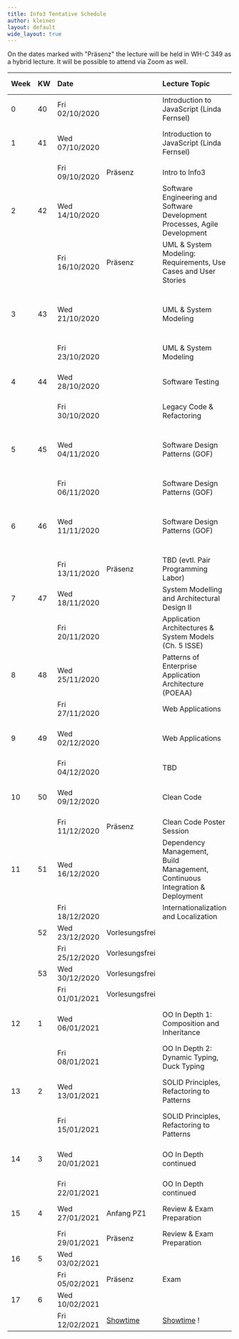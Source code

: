 ```yaml
---
title: Info3 Tentative Schedule
author: kleinen
layout: default
wide_layout: true
---
```


On the dates marked with "Präsenz" the lecture will be held in WH-C 349 as a hybrid lecture. It will be possible to attend via Zoom as well.



| Week | KW | Date           |                                                | Lecture Topic                                                                | Lab (Thursdays)                                                                   |
|:-----|:---|:---------------|:-----------------------------------------------|:-----------------------------------------------------------------------------|:----------------------------------------------------------------------------------|
| 0    | 40 | Fri 02/10/2020 |                                                | Introduction to JavaScript (Linda Fernsel)                                   |                                                                                   |
| 1    | 41 | Wed 07/10/2020 |                                                | Introduction to JavaScript (Linda Fernsel)                                   | [1 - Installation, Git and Javascript](../labs/lab-01-startup)                    |
|      |    | Fri 09/10/2020 | Präsenz                                        | Intro to Info3                                                               |                                                                                   |
| 2    | 42 | Wed 14/10/2020 |                                                | Software Engineering and Software Development Processes, Agile Development   | [1 - Installation, Git and Javascript](../labs/lab-01-startup)                    |
|      |    | Fri 16/10/2020 | Präsenz                                        | UML & System Modeling: Requirements, Use Cases and User Stories              |                                                                                   |
| 3    | 43 | Wed 21/10/2020 |                                                | UML & System Modeling                                                        | [2 - Use Cases and Class Diagrams](../labs/lab-02-usecases-class) (Barne Kleinen) |
|      |    | Fri 23/10/2020 |                                                | UML & System Modeling                                                        |                                                                                   |
| 4    | 44 | Wed 28/10/2020 |                                                | Software Testing                                                             | [2 - Use Cases and Class Diagrams](../labs/lab-02-usecases-class)                 |
|      |    | Fri 30/10/2020 |                                                | Legacy Code & Refactoring                                                    |                                                                                   |
| 5    | 45 | Wed 04/11/2020 |                                                | Software Design Patterns (GOF)                                               | [3 - Sequence Diagrams and State Machine Diagrams](../labs/lab-03-sequence-state) |
|      |    | Fri 06/11/2020 |                                                | Software Design Patterns (GOF)                                               |                                                                                   |
| 6    | 46 | Wed 11/11/2020 |                                                | Software Design Patterns (GOF)                                               | [3 - Sequence Diagrams and State Machine Diagrams](../labs/lab-03-sequence-state) |
|      |    | Fri 13/11/2020 | Präsenz                                        | TBD (evtl. Pair Programming Labor)                                           |                                                                                   |
| 7    | 47 | Wed 18/11/2020 |                                                | System Modelling and Architectural Design II                                 | [4 - Testing](../labs/lab-04-testing)                                             |
|      |    | Fri 20/11/2020 |                                                | Application Architectures &  System Models (Ch. 5 ISSE)                      |                                                                                   |
| 8    | 48 | Wed 25/11/2020 |                                                | Patterns of Enterprise Application Architecture (POEAA)                      | [4 - Testing](../labs/lab-04-testing)                                             |
|      |    | Fri 27/11/2020 |                                                | Web Applications                                                             |                                                                                   |
| 9    | 49 | Wed 02/12/2020 |                                                | Web Applications                                                             | [5 - Legacy Code - Refactoring to Patterns](../labs/lab-05-legacy)                |
|      |    | Fri 04/12/2020 |                                                | TBD                                                                          |                                                                                   |
| 10   | 50 | Wed 09/12/2020 |                                                | Clean Code                                                                   | [5 - Legacy Code - Refactoring to Patterns](../labs/lab-05-legacy)                |
|      |    | Fri 11/12/2020 | Präsenz                                        | Clean Code Poster Session                                                    |                                                                                   |
| 11   | 51 | Wed 16/12/2020 |                                                | Dependency Management, Build Management, Continuous Integration & Deployment | [6 - Web Apps with Node and Express I](../labs/lab-06-express-1)                  |
|      |    | Fri 18/12/2020 |                                                | Internationalization and Localization                                        |                                                                                   |
|      | 52 | Wed 23/12/2020 | Vorlesungsfrei                                 |                                                                              |                                                                                   |
|      |    | Fri 25/12/2020 | Vorlesungsfrei                                 |                                                                              |                                                                                   |
|      | 53 | Wed 30/12/2020 | Vorlesungsfrei                                 |                                                                              |                                                                                   |
|      |    | Fri 01/01/2021 | Vorlesungsfrei                                 |                                                                              |                                                                                   |
| 12   | 1  | Wed 06/01/2021 |                                                | OO In Depth 1: Composition and Inheritance                                   | [6 - Web Apps with Node and Express I](../labs/lab-06-express-1)                  |
|      |    | Fri 08/01/2021 |                                                | OO In Depth 2: Dynamic Typing, Duck Typing                                   |                                                                                   |
| 13   | 2  | Wed 13/01/2021 |                                                | SOLID Principles, Refactoring to Patterns                                    | [7 - Web Apps with Node and Express II](../labs/lab-06-express-2)                 |
|      |    | Fri 15/01/2021 |                                                | SOLID Principles, Refactoring to Patterns                                    |                                                                                   |
| 14   | 3  | Wed 20/01/2021 |                                                | OO In Depth continued                                                        | [7 - Web Apps with Node and Express II](../labs/lab-06-express-2)                 |
|      |    | Fri 22/01/2021 |                                                | OO In Depth continued                                                        |                                                                                   |
| 15   | 4  | Wed 27/01/2021 | Anfang PZ1                                     | Review & Exam Preparation                                                    | Trial Exam (Date to be announced)                                                 |
|      |    | Fri 29/01/2021 | Präsenz                                        | Review & Exam Preparation                                                    |                                                                                   |
| 16   | 5  | Wed 03/02/2021 |                                                |                                                                              |                                                                                   |
|      |    | Fri 05/02/2021 | Präsenz                                        | Exam                                                                         |                                                                                   |
| 17   | 6  | Wed 10/02/2021 |                                                |                                                                              |                                                                                   |
|      |    | Fri 12/02/2021 | [Showtime](https://showtime.f4.htw-berlin.de/) | [Showtime](https://showtime.f4.htw-berlin.de/) !                             |                                                                                   |
